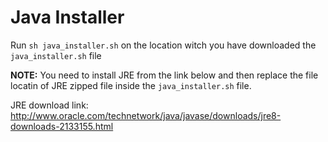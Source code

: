 # Java Installer
Run `sh java_installer.sh` on the location witch you have downloaded the `java_installer.sh` file

**NOTE:** You need to install JRE from the link below and then replace the file locatin of JRE zipped file inside the `java_installer.sh` file.

JRE download link: http://www.oracle.com/technetwork/java/javase/downloads/jre8-downloads-2133155.html
